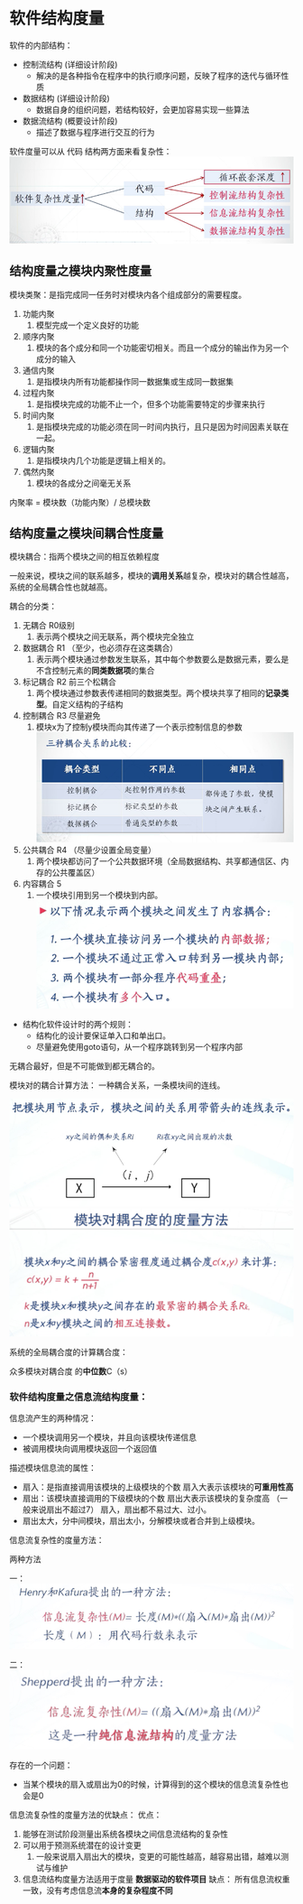 # 软件结构度量

软件的内部结构：
- 控制流结构 (详细设计阶段)
  - 解决的是各种指令在程序中的执行顺序问题，反映了程序的迭代与循环性质
- 数据结构 (详细设计阶段)
  - 数据自身的组织问题，若结构较好，会更加容易实现一些算法
- 数据流结构 (概要设计阶段)
  - 描述了数据与程序进行交互的行为

软件度量可以从 代码  结构两方面来看复杂性：
![](img/软件度量及应用04/软件度量及应用04-2020-03-31-11-28-09.png)

## 结构度量之模块内聚性度量

模块类聚：是指完成同一任务时对模块内各个组成部分的需要程度。
1. 功能内聚
   1. 模型完成一个定义良好的功能
2. 顺序内聚
   1. 模块的各个成分和同一个功能密切相关。而且一个成分的输出作为另一个成分的输入
3. 通信内聚 
   1. 是指模块内所有功能都操作同一数据集或生成同一数据集
4. 过程内聚
   1. 是指模块完成的功能不止一个，但多个功能需要特定的步骤来执行
5. 时间内聚
   1. 是指模块完成的功能必须在同一时间内执行，且只是因为时间因素关联在一起。
6. 逻辑内聚
   1. 是指模块内几个功能是逻辑上相关的。
7. 偶然内聚
   1. 模块的各成分之间毫无关系

内聚率 = 模块数（功能内聚）/ 总模块数

## 结构度量之模块间耦合性度量

模块耦合：指两个模块之间的相互依赖程度

一般来说，模块之间的联系越多，模块的**调用关系**越复杂，模块对的耦合性越高，系统的全局耦合性也就越高。

耦合的分类：

1. 无耦合  R0级别
   1. 表示两个模块之间无联系，两个模块完全独立
2. 数据耦合 R1 （至少，也必须存在这类耦合）
   1. 表示两个模块通过参数发生联系，其中每个参数要么是数据元素，要么是不含控制元素的**同类数据项**的集合
3. 标记耦合  R2 前三个松耦合
   1. 两个模块通过参数表传递相同的数据类型。两个模块共享了相同的**记录类型**。自定义结构的子结构
4. 控制耦合  R3 尽量避免
   1. 模块x为了控制y模块而向其传递了一个表示控制信息的参数
   ![](img/软件度量及应用04/软件度量及应用04-2020-03-31-15-25-39.png)
5. 公共耦合  R4 （尽量少设置全局变量）
   1. 两个模块都访问了一个公共数据环境（全局数据结构、共享都通信区、内存的公共覆盖区）
6. 内容耦合  5
   1. 一个模块引用到另一个模块到内部。
   ![](img/软件度量及应用04/软件度量及应用04-2020-03-31-15-29-52.png)

- 结构化软件设计时的两个规则：
  - 结构化的设计要保证单入口和单出口。
  - 尽量避免使用goto语句，从一个程序跳转到另一个程序内部


无耦合最好，但是不可能做到都无耦合的。

模块对的耦合计算方法：
一种耦合关系，一条模块间的连线。

![](img/软件度量及应用04/软件度量及应用04-2020-03-31-15-54-59.png)
![](img/软件度量及应用04/软件度量及应用04-2020-03-03-20-21-45.png)

系统的全局耦合度的计算耦合度：

众多模块对耦合度 的**中位数**C（s）

### 软件结构度量之信息流结构度量：

信息流产生的两种情况：
- 一个模块调用另一个模块，并且向该模块传递信息
- 被调用模块向调用模块返回一个返回值

描述模块信息流的属性：

- 扇入：是指直接调用该模块的上级模块的个数 扇入大表示该模块的**可重用性高**
- 扇出：该模块直接调用的下级模块的个数 扇出大表示该模块的复杂度高 （一般来说扇出不超过7）   扇入，扇出都不易过大、过小。
- 扇出太大，分中间模块，扇出太小，分解模块或者合并到上级模块。

信息流复杂性的度量方法：

两种方法

一：
![](img/软件度量及应用04/软件度量及应用04-2020-03-31-17-11-54.png)

二：
![](img/软件度量及应用04/软件度量及应用04-2020-03-03-20-38-17.png)

存在的一个问题：
- 当某个模块的扇入或扇出为0的时候，计算得到的这个模块的信息流复杂性也会是0


信息流复杂性的度量方法的优缺点：
优点：
1. 能够在测试阶段测量出系统各模块之间信息流结构的复杂性
2. 可以用于预测系统潜在的设计变更
   1. 一般来说扇入扇出大的模块，变更的可能性越高，越容易出错，越难以测试与维护
3. 信息流结构度量方法适用于度量 **数据驱动的软件项目**
缺点： 所有信息流权重一致，没有考虑信息流**本身的复杂程度不同**